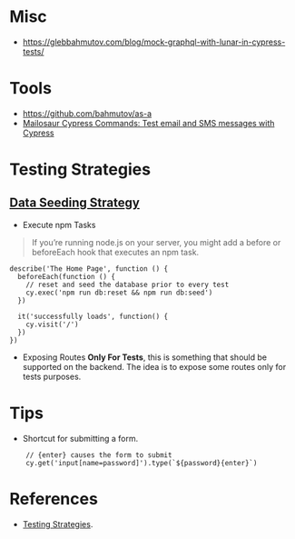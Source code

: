 # Misc

- https://glebbahmutov.com/blog/mock-graphql-with-lunar-in-cypress-tests/

# Tools

- https://github.com/bahmutov/as-a
- [Mailosaur Cypress Commands: Test email and SMS messages with Cypress](https://github.com/mailosaur/cypress-mailosaur)

# Testing Strategies

## [Data Seeding Strategy](https://docs.cypress.io/guides/getting-started/testing-your-app.html#Seeding-Data)
* Execute npm Tasks
> If you’re running node.js on your server, you might add a before or beforeEach hook that executes an npm task.
```
describe('The Home Page', function () {
  beforeEach(function () {
    // reset and seed the database prior to every test
    cy.exec('npm run db:reset && npm run db:seed')
  })

  it('successfully loads', function() {
    cy.visit('/')
  })
})
```
* Exposing Routes **Only For Tests**, this is something that should be supported on the backend. The idea is to expose some routes only for tests purposes.

# Tips
* Shortcut for submitting a form.
```
    // {enter} causes the form to submit
    cy.get('input[name=password]').type(`${password}{enter}`)
```

# References
* [Testing Strategies](https://docs.cypress.io/guides/getting-started/testing-your-app.html#Testing-Strategies).
